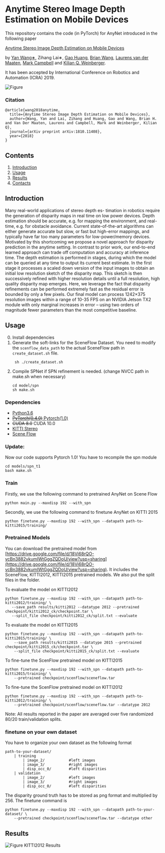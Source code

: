 # Anytime Stereo Image Depth Estimation on Mobile Devices
This repository contains the code (in PyTorch) for AnyNet introduced in the following paper

[Anytime Stereo Image Depth Estimation on Mobile Devices](https://arxiv.org/abs/1810.11408)

by [Yan Wang∗](https://www.cs.cornell.edu/~yanwang/), Zihang Lai∗, [Gao Huang](http://www.gaohuang.net/), [Brian Wang](https://campbell.mae.cornell.edu/research-group/brian-wang), [Laurens van der Maaten](https://lvdmaaten.github.io/), [Mark Campbell](https://campbell.mae.cornell.edu/) and [Kilian Q. Weinberger](http://kilian.cs.cornell.edu/).

It has been accepted by International Conference on Robotics and Automation (ICRA) 2019.

![Figure](figures/network.png)

### Citation
```
@article{wang2018anytime,
  title={Anytime Stereo Image Depth Estimation on Mobile Devices},
  author={Wang, Yan and Lai, Zihang and Huang, Gao and Wang, Brian H. and Van Der Maaten, Laurens and Campbell, Mark and Weinberger, Kilian Q},
  journal={arXiv preprint arXiv:1810.11408},
  year={2018}
}
```

## Contents

1. [Introduction](#introduction)
2. [Usage](#usage)
3. [Results](#results)
4. [Contacts](#contacts)

## Introduction

Many real-world applications of stereo depth es- timation in robotics require the generation of disparity maps in real time on low power devices. Depth estimation should be accurate, e.g. for mapping the environment, and real-time, e.g. for obstacle avoidance. Current state-of-the-art algorithms can either generate accurate but slow, or fast but high-error mappings, and typically have far too many parameters for low-power/memory devices. Motivated by this shortcoming we propose a novel approach for disparity prediction in the anytime setting. In contrast to prior work, our end-to-end learned approach can trade off computation and accuracy at inference time. The depth estimation is performed in stages, during which the model can be queried at any time to output its current best estimate. In the first stage it processes a scaled down version of the input images to obtain an initial low resolution sketch of the disparity map. This sketch is then successively refined with higher resolution details until a full resolution, high quality disparity map emerges. Here, we leverage the fact that disparity refinements can be performed extremely fast as the residual error is bounded by only a few pixels. Our final model can process 1242×375 resolution images within a range of 10-35 FPS on an NVIDIA Jetson TX2 module with only marginal increases in error – using two orders of magnitude fewer parameters than the most competitive baseline.


## Usage
0. Install dependencies
1. Generate the soft-links for the SceneFlow Dataset. You need to modify the `scenflow_data_path` to the actual SceneFlow path in `create_dataset.sh` file. 
    ```shell2html
     sh ./create_dataset.sh
    ```
2. Compile SPNet if SPN refinement is needed. (change NVCC path in make.sh when necessary)
    ```
    cd model/spn
    sh make.sh
    ```
### Dependencies

- [Python3.6](https://www.python.org/downloads/)
- [~~PyTorch(0.4.0)~~ Pytorch(1.0)](http://pytorch.org)
- ~~CUDA 8.0~~ CUDA 10.0
- [KITTI Stereo](http://www.cvlibs.net/datasets/kitti/eval_stereo.php)
- [Scene Flow](https://lmb.informatik.uni-freiburg.de/resources/datasets/SceneFlowDatasets.en.html)
### Update:
Now our code supports Pytorch 1.0! 
You have to recompile the spn module
```angular2
cd models/spn_t1
bash make.sh
```

### Train
Firstly, we use the following command to pretrained AnyNet on Scene Flow

```
python main.py --maxdisp 192 --with_spn
```

Secondly, we use the following command to finetune AnyNet on KITTI 2015 

```
python finetune.py --maxdisp 192 --with_spn --datapath path-to-kitti2015/training/
```

### Pretrained Models
You can download the pretrained model from [https://drive.google.com/file/d/18Vi68rQO-vcBn3882vkumIWtGggZQDoU/view?usp=sharing](https://drive.google.com/file/d/18Vi68rQO-vcBn3882vkumIWtGggZQDoU/view?usp=sharing).
It includes the SceneFlow, KITTI2012, KITTI2015 pretrained models. We also put the split files in the folder.

To evaluate the model on KITTI2012 
```
python finetune.py --maxdisp 192 --with_spn --datapath path-to-kitti2012/training/ \
   --save_path results/kitti2012 --datatype 2012 --pretrained checkpoint/kitti2012_ck/checkpoint.tar \
   --split_file checkpoint/kitti2012_ck/split.txt --evaluate
```
To evaluate the model on KITTI2015 
```
python finetune.py --maxdisp 192 --with_spn --datapath path-to-kitti2015/training/ \
    --save_path results/kitti2015 --datatype 2015 --pretrained checkpoint/kitti2015_ck/checkpoint.tar \
    --split_file checkpoint/kitti2015_ck/split.txt --evaluate
```
To fine-tune the ScenFlow pretrained model on KITTI2015 
```
python finetune.py --maxdisp 192 --with_spn --datapath path-to-kitti2015/training/ \
    --pretrained checkpoint/scenflow/sceneflow.tar
```
To fine-tune the ScenFlow pretrained model on KITTI2012 
```
python finetune.py --maxdisp 192 --with_spn --datapath path-to-kitti2012/training/ \
    --pretrained checkpoint/scenflow/sceneflow.tar --datatype 2012
```
Note:  All results reported in the paper are averaged over five randomized 80/20 train/validation splits.
 
### finetune on your own dataset
You have to organize your own dataset as the following format
```angular2
path-to-your-dataset/
    | training
        | image_2/           #left images
        | image_3/           #right images
        | disp_occ_0/        #left disparities
    | validation
        | image_2/           #left images
        | image_3/           #right images
        | disp_occ_0/        #left disparities
```
The disparity ground truth has to be stored as png format and multiplied by 256.
The finetune command is 
```angular2
python finetune.py --maxdisp 192 --with_spn --datapath path-to-your-dataset/ \
    --pretrained checkpoint/scenflow/sceneflow.tar --datatype other
```




## Results

![Figure KITTI2012 Results](figures/results.png) 
